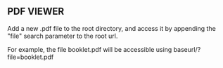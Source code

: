 ## PDF VIEWER

Add a new .pdf file to the root directory, and access it by appending the "file" search parameter to the root url.

For example, the file booklet.pdf will be accessible using baseurl/?file=booklet.pdf
